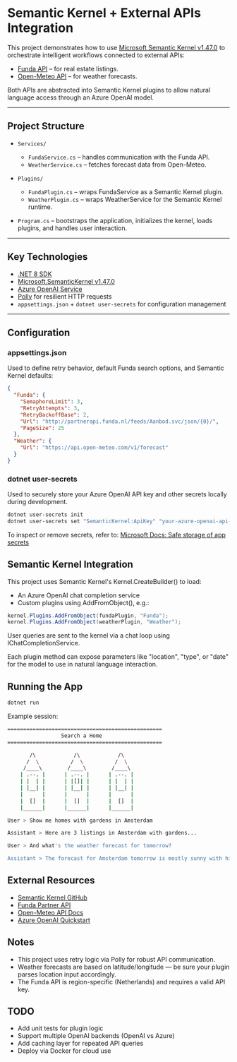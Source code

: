 # Semantic Kernel + External APIs Integration

This project demonstrates how to use [Microsoft Semantic Kernel v1.47.0](https://github.com/microsoft/semantic-kernel) to orchestrate intelligent workflows connected to external APIs:

- [Funda API](http://partnerapi.funda.nl/feeds/Aanbod.svc/json/) – for real estate listings.
- [Open-Meteo API](https://open-meteo.com/en/docs) – for weather forecasts.

Both APIs are abstracted into Semantic Kernel plugins to allow natural language access through an Azure OpenAI model.

---

## Project Structure

- `Services/`
  - `FundaService.cs` – handles communication with the Funda API.
  - `WeatherService.cs` – fetches forecast data from Open-Meteo.

- `Plugins/`
  - `FundaPlugin.cs` – wraps FundaService as a Semantic Kernel plugin.
  - `WeatherPlugin.cs` – wraps WeatherService for the Semantic Kernel runtime.

- `Program.cs` – bootstraps the application, initializes the kernel, loads plugins, and handles user interaction.

---

## Key Technologies

- [.NET 8 SDK](https://dotnet.microsoft.com/en-us/download)
- [Microsoft.SemanticKernel v1.47.0](https://www.nuget.org/packages/Microsoft.SemanticKernel/1.47.0)
- [Azure OpenAI Service](https://learn.microsoft.com/en-us/azure/cognitive-services/openai/)
- [Polly](https://github.com/App-vNext/Polly) for resilient HTTP requests
- `appsettings.json` + `dotnet user-secrets` for configuration management

---

## Configuration

### appsettings.json

Used to define retry behavior, default Funda search options, and Semantic Kernel defaults:

```json
{
  "Funda": {
    "SemaphoreLimit": 3,
    "RetryAttempts": 3,
    "RetryBackoffBase": 2,
    "Url": "http://partnerapi.funda.nl/feeds/Aanbod.svc/json/{0}/",
    "PageSize": 25
  },
  "Weather": {
    "Url": "https://api.open-meteo.com/v1/forecast"
  }
}
```

### dotnet user-secrets

Used to securely store your Azure OpenAI API key and other secrets locally during development.

```bash
dotnet user-secrets init
dotnet user-secrets set "SemanticKernel:ApiKey" "your-azure-openai-api-key"
```

To inspect or remove secrets, refer to: [Microsoft Docs: Safe storage of app secrets](https://learn.microsoft.com/en-us/aspnet/core/security/app-secrets)

## Semantic Kernel Integration

This project uses Semantic Kernel's Kernel.CreateBuilder() to load:

- An Azure OpenAI chat completion service
- Custom plugins using AddFromObject(), e.g.:

```csharp
kernel.Plugins.AddFromObject(fundaPlugin, "Funda");
kernel.Plugins.AddFromObject(weatherPlugin, "Weather");
```

User queries are sent to the kernel via a chat loop using IChatCompletionService.

Each plugin method can expose parameters like "location", "type", or "date" for the model to use in natural language interaction.

## Running the App

```bash
dotnet run
```

Example session:

```bash
=================================================
                 Search a Home                   
=================================================

       /\            /\            /\       
      /  \          /  \          /  \      
     /____\        /____\        /____\     
    | .--. |      | .--. |      | .--. |    
    | |  | |      | |[]| |      | |  | |    
    | |__| |      | |__| |      | |__| |    
    |      |      |      |      |      |    
    |  []  |      |  []  |      |  []  |    
    |______|      |______|      |______|    

User > Show me homes with gardens in Amsterdam

Assistant > Here are 3 listings in Amsterdam with gardens...

User > And what's the weather forecast for tomorrow?

Assistant > The forecast for Amsterdam tomorrow is mostly sunny with highs of 18°C.
```

## External Resources
- [Semantic Kernel GitHub](https://github.com/microsoft/semantic-kernel)
- [Funda Partner API](http://partnerapi.funda.nl/feeds/Aanbod.svc/json/)
- [Open-Meteo API Docs](https://open-meteo.com/en/docs)
- [Azure OpenAI Quickstart](https://learn.microsoft.com/en-us/azure/cognitive-services/openai/quickstart)

## Notes
- This project uses retry logic via Polly for robust API communication.
- Weather forecasts are based on latitude/longitude — be sure your plugin parses location input accordingly.
- The Funda API is region-specific (Netherlands) and requires a valid API key.

## TODO
- Add unit tests for plugin logic
- Support multiple OpenAI backends (OpenAI vs Azure)
- Add caching layer for repeated API queries
- Deploy via Docker for cloud use